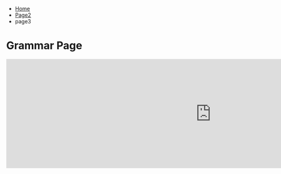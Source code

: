 

<ul class="breadcrumb">
  <li><a href="index.html">Home</a></li>
  <li><a href="page2.html">Page2</a></li>
  <li>page3</li>
</ul>
<h1>Grammar Page</h1>

<P>

  </p>


<iframe src="https://h5p.org/h5p/embed/136158" width="1090" height="291" frameborder="0" allowfullscreen="allowfullscreen"></iframe><script src="https://h5p.org/sites/all/modules/h5p/library/js/h5p-resizer.js" charset="UTF-8"></script>
